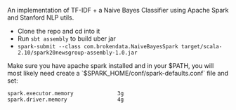 An implementation of TF-IDF + a Naive Bayes Classifier using Apache Spark and Stanford NLP utils. 


- Clone the repo and cd into it
- Run `sbt assembly` to build uber jar 
- `spark-submit --class com.brokendata.NaiveBayesSpark target/scala-2.10/spark20newsgroup-assembly-1.0.jar`

Make sure you have apache spark installed and in your $PATH, you will most likely need create a 
`$SPARK_HOME/conf/spark-defaults.conf` file and set: 

`spark.executor.memory              3g`  
`spark.driver.memory                4g`
